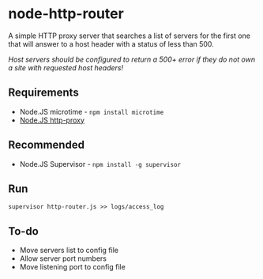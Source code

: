node-http-router
================
A simple HTTP proxy server that searches a list of servers for the first one that will answer to a host header with a status of less than 500.

_Host servers should be configured to return a 500+ error if they do not own a site with requested host headers!_


Requirements
------------
* Node.JS microtime - <code>npm install microtime</code>
* [Node.JS http-proxy](https://github.com/nodejitsu/node-http-proxy)


Recommended
-----------
* Node.JS Supervisor - <code>npm install -g supervisor</code>


Run
---
<code>supervisor http-router.js >> logs/access_log</code>


To-do
-----
* Move servers list to config file
 * Allow server port numbers
* Move listening port to config file
